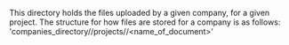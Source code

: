 This directory holds the files uploaded by a given company, for a given project. The structure for how files are stored for a company is as follows: 'companies_directory/<SomeCompany>/projects/<SomeProject>/<name_of_document>'
